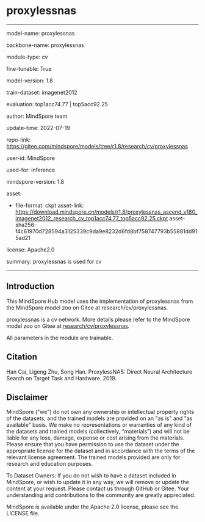 # proxylessnas

---

model-name: proxylessnas

backbone-name: proxylessnas

module-type: cv

fine-tunable: True

model-version: 1.8

train-dataset: imagenet2012

evaluation: top1acc74.77 | top5acc92.25

author: MindSpore team

update-time: 2022-07-19

repo-link: <https://gitee.com/mindspore/models/tree/r1.8/research/cv/proxylessnas>

user-id: MindSpore

used-for: inference

mindspore-version: 1.8

asset:

-
    file-format: ckpt
    asset-link: <https://download.mindspore.cn/models/r1.8/proxylessnas_ascend_v180_imagenet2012_research_cv_top1acc74.77_top5acc92.25.ckpt>
    asset-sha256: f4c61970d728594a3125339c9da9e8232d6fd8bf758747793b55881dd915ad21

license: Apache2.0

summary: proxylessnas is used for cv

---

## Introduction

This MindSpore Hub model uses the implementation of proxylessnas from the MindSpore model zoo on Gitee at research/cv/proxylessnas.

proxylessnas is a cv network. More details please refer to the MindSpore model zoo on Gitee at [research/cv/proxylessnas](https://gitee.com/mindspore/models/blob/r1.8/research/cv/proxylessnas/README.md).

All parameters in the module are trainable.

## Citation

Han Cai, Ligeng Zhu, Song Han. ProxylessNAS: Direct Neural Architecture Search on Target Task and Hardware. 2019.

## Disclaimer

MindSpore ("we") do not own any ownership or intellectual property rights of the datasets, and the trained models are provided on an "as is" and "as available" basis. We make no representations or warranties of any kind of the datasets and trained models (collectively, “materials”) and will not be liable for any loss, damage, expense or cost arising from the materials. Please ensure that you have permission to use the dataset under the appropriate license for the dataset and in accordance with the terms of the relevant license agreement. The trained models provided are only for research and education purposes.

To Dataset Owners: If you do not wish to have a dataset included in MindSpore, or wish to update it in any way, we will remove or update the content at your request. Please contact us through GitHub or Gitee. Your understanding and contributions to the community are greatly appreciated.

MindSpore is available under the Apache 2.0 license, please see the LICENSE file.
